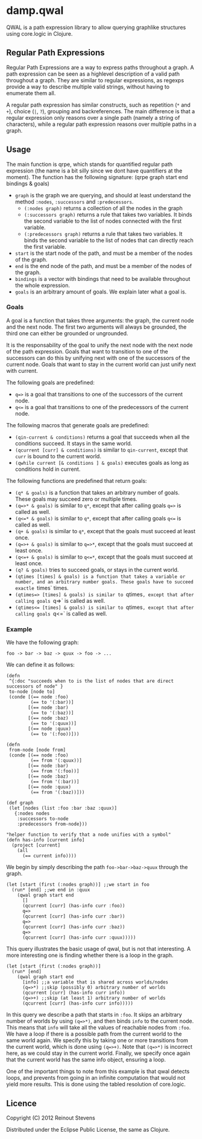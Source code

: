 # damp.qwal

QWAL is a path expression library to allow querying graphlike structures using core.logic in Clojure.

## Regular Path Expressions
Regular Path Expressions are a way to express paths throughout a graph. A path expression can be seen as a highlevel description of a valid
path throughout a graph. They are similar to regular expressions, as regexps provide a way to describe multiple valid strings, without having to
enumerate them all.

A regular path expression has similar constructs, such as repetition (`*` and `+`), choice (`|`, `?`), grouping and backreferences.
The main difference is that a regular expression only reasons over a single path (namely a string of characters), while a regular path expression
reasons over multiple paths in a graph.

## Usage
The main function is qrpe, which stands for quantified regular path expression (the name is a bit silly since we dont have quantifiers at the moment).
The function has the following signature:
    (qrpe graph start end bindings & goals)

* `graph` is the graph we are querying, and should at least understand the method `:nodes`, `:successors` and `:predecessors`.
    * `(:nodes graph)` returns a collection of all the nodes in the graph
    * `(:successors graph)` returns a rule that takes two variables. It binds the second variable to the list of nodes connected with the first variable.
    * `(:predecessors graph)` returns a rule that takes two variables. It binds
      the second variable to the list of nodes that can directly reach the
      first variable.
* `start` is the start node of the path, and must be a member of the nodes of the graph.
* `end` is the end node of the path, and must be a member of the nodes of the graph.
* `bindings` is a vector with bindings that need to be available throughout the whole expression.
* `goals` is an arbitrary amount of goals. We explain later what a goal is.


### Goals
A goal is a function that takes three arguments: the graph, the current node and the next node.
The first two arguments will always be grounded, the third one can either be grounded or ungrounded.

It is the responsability of the goal to unify the next node with the next node of the path expression.
Goals that want to transition to one of the successors can do this by unifying next with one of the successors of the current node.
Goals that want to stay in the current world can just unify next with current.


The following goals are predefined:

* `q=>` is a goal that transitions to one of the successors of the current node. 
* `q<=` is a goal that transitions to one of the predecessors of the current node.

The following macros that generate goals are predefined:

* `(qin-current & conditions)` returns a goal that succeeds when all the conditions succeed. It stays in the same world.
* `(qcurrent [curr] & conditions)` is similar to `qin-current`, except that `curr` is bound to the current world.
* `(qwhile current [& conditions ] & goals)` executes goals as long as conditions hold in current.

The following functions are predefined that return goals:

* `(q* & goals)` is a function that takes an arbitrary number of goals. These goals may succeed zero or multiple times.
* `(q=>* & goals)` is similar to `q*`, except that after calling goals `q=>` is called as well.
* `(q<=* & goals)` is similar to `q*`, except that after calling goals `q<=` is called as well.
* `(q+ & goals)` is similar to `q*`, except that the goals must succeed at least once.
* `(q=>+ & goals)` is similar to `q=>*`, except that the goals must succeed at least once.
* `(q<=+ & goals)` is similar to `q<=*`, except that the goals must succeed at least once.
* `(q? & goals)` tries to succeed goals, or stays in the current world.
* `(qtimes [times] & goals) is a function that takes a variable or number, and an arbitrary number goals. These goals have to succeed exactle `times` times.
* `(qtimes=> [times] & goals) is similar to `qtimes`, except that after calling goals `q=>` is called as well.
* `(qtimes<= [times] & goals) is similar to `qtimes`, except that after calling goals `q<=` is called as well.


### Example
We have the following graph:

    foo -> bar -> baz -> quux -> foo -> ...


We can define it as follows:

    (defn
     ^{:doc "succeeds when to is the list of nodes that are direct successors of node" }
     to-node [node to]
     (conde [(== node :foo)
             (== to '(:bar))]
            [(== node :bar)
             (== to '(:baz))]
            [(== node :baz)
             (== to '(:quux))]
            [(== node :quux)
             (== to '(:foo))]))

    (defn
     from-node [node from]
     (conde [(== node :foo)
             (== from '(:quux))]
            [(== node :bar)
             (== from '(:foo))]
            [(== node :baz)
             (== from '(:bar))]
            [(== node :quux)
             (== from '(:baz))]))
  
    (def graph
     (let [nodes (list :foo :bar :baz :quux)]
       {:nodes nodes
        :successors to-node
        :predecessors from-node}))

    "helper function to verify that a node unifies with a symbol"
    (defn has-info [current info]
      (project [current]
        (all
          (== current info))))


We begin by simply describing the path `foo->bar->baz->quux` through
the graph.


    (let [start (first (:nodes graph))] ;;we start in foo
      (run* [end] ;;we end in :quux
        (qwal graph start end 
          []
          (qcurrent [curr] (has-info curr :foo))
          q=>
          (qcurrent [curr] (has-info curr :bar))
          q=>
          (qcurrent [curr] (has-info curr :baz))
          q=>
          (qcurrent [curr] (has-info curr :quux)))))


This query illustrates the basic usage of qwal, but is not that
interesting. A more interesting one is finding whether there is a loop
in the graph.


    (let [start (first (:nodes graph))]
      (run* [end]
        (qwal graph start end 
          [info] ;;a variable that is shared across worlds/nodes
          (q=>*) ;;skip (possibly 0) arbitrary number of worlds
          (qcurrent [curr] (has-info curr info))
          (q=>+) ;;skip (at least 1) arbitrary number of worlds
          (qcurrent [curr] (has-info curr info)))))


In this query we describe a path that starts in `:foo`. It skips an
arbitrary number of worlds by using `(q=>*)`, and then binds `info` to
the current node. This means that `info` will take all the values of
reachable nodes from `:foo`. We have a loop if there is a possible
path from the current world to the same world again. We specify this
by taking one or more transitions from the current world, which is
done using `(q=>+)`. Note that `(q=>*)` is incorrect here, as we could
stay in the current world. Finally, we specify once again that the
current world has the same info object, ensuring a loop.

One of the important things to note from this example is that qwal
detects loops, and prevents from going in an infinite computation that
would not yield more results. This is done using the tabled resolution
of core.logic.




## Licence
Copyright (C) 2012 Reinout Stevens

Distributed under the Eclipse Public License, the same as Clojure.
